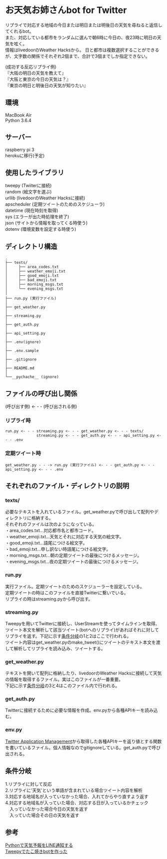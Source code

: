 # お天気お姉さんbot for Twitter  
  
リプライで対応する地域の今日または明日または明後日の天気を尋ねると返信してくれるbot。  
また、対応している都市をランダムに選んで朝6時に今日の、夜23時に明日の天気を呟く。  
情報はlivedoorのWeather Hacksから。 
日と都市は複数選択することができるが、文字数の関係でそれぞれ2個まで、合計で3個までしか指定できない。  

(成功する反応リプライ例)  
『大阪の明日の天気を教えて』  
『大阪と東京の今日の天気は？』  
『東京の明日と明後日の天気が知りたい』  

## 環境  
MacBook Air  
Python 3.6.4  

## サーバー
raspberry pi 3  
herokuに移行(予定)  
  
## 使用したライブラリ  
tweepy (Twiiterに接続)  
random (絵文字を選ぶ)  
urllib (livedoorのWeather Hacksに接続)  
apscheduler (定期ツイートのためのスケジューラ)  
datetime (現在時刻を取得)  
sys (エラーが出た時処理を終了)  
json (サイトから情報を取ってくる時使う)  
dotenv (環境変数を設定する時使う)  
  
## ディレクトリ構造  

```
.  
├── texts/ 
│     ├── area_codes.txt  
│     ├── weather_emoji.txt      
│     ├── good_emoji.txt         
│     ├── bad_emoji.txt          
│     ├── morning_msgs.txt       
│     └── evening_msgs.txt       
│                                
├── run.py (実行ファイル)    
│                       
├── get_weather.py  
│                       
├── streaming.py  
│                
├── get_auth.py  
│                         
├── api_setting.py
│                         
├── .env(ignore) 
│                         
├── .env.sample 
│  
├── .gitignore  
│  
├── README.md  
│  
└──__pychache__ (ignore)
```

## ファイルの呼び出し関係
(呼び出す側) <- - - (呼び出される側)  

### リプライ時
```
run.py <- - - streaming.py <- - - get_weather.py <- - - texts/
              streaming.py <- - - get_auth.py <- - - api_setting.py <- - - .env

```

### 定期ツイート時
```
get_weather.py - - -> run.py (実行ファイル) <- - - get_auth.py <- - - api_setting.py <- - - .env
```

## それぞれのファイル・ディレクトリの説明
### texts/
必要なテキストを入れているファイル。get_weather.pyで呼び出して配列やディレクトリに格納する。  
それぞれのファイルは次のようになっている。  
・area_codes.txt...対応都市名と都市コード。  
・weather_emoji.txt...天気とそれに対応する天気の絵文字。  
・good_emoji.txt...語尾につける絵文字。  
・bad_emoji.txt...申し訳ない時語尾につける絵文字。  
・morning_msgs.txt...朝の定期ツイートの最後につけるメッセージ。  
・evening_msgs.txt...夜の定期ツイートの最後につけるメッセージ。  

### run.py
実行ファイル。定期ツイートのためのスケジューラーを設定している。  
定期ツイートの時はこのファイルを直接Twitterに繋いでいる。  
リプライの時はstreaming.pyから呼び出す。

### streaming.py
Tweepyを用いてTwitterに接続し、UserStreamを使ってタイムラインを取得、ツイート本文を解析して該当ツイート(botへのリプライ)があればそれに対してリプライを返す。下記に示す[条件分岐](#条件分岐)の1と2はここで行われる。  
ツイート内容はget_weather.pyのmake_tweet()にツイートのテキスト本文を渡して解析してリプライを読み込み、ツイートする。  

### get_weather.py
テキストを開いて配列に格納したり、livedoorのWeather Hacksに接続して天気の情報を取得するファイル。実はこのファイルが一番重要。  
下記に示す[条件分岐](#条件分岐)の3と4はこのファイル内で行われる。  

### get_auth.py
Twitterに接続するために必要な情報を作成。env.pyから各種APIキーを読み込む。  

### env.py
[Twitter Application Management](https://apps.twitter.com/)から取得した各種APIキーを返り値とする関数を書いているファイル。個人情報なのでgitignoreしている。get_auth.pyで呼び出される。  
  

## 条件分岐  
1.リプライに対して反応  
2.リプライに'天気'という単語が含まれている場合ツイート内容を解析  
3.対応する地域名が入っていなかった場合、入れてからやり直すよう返す  
4.対応する地域名が入っていた場合、対応する日が入っているかチェック  
　入っていなかった場合今日の天気を返す  
　入っていた場合その日の天気を返す  

## 参考  
[Pythonで天気予報をLINE通知する](https://qiita.com/kutsurogi194/items/6b9c8d37b2b83fc2ce87)  
[Tweepyでたこ焼きbotを作った](https://moko-freedom.hatenablog.com/entry/2018/06/24/210112)
